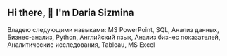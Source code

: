 ## Hi there, 👋 I'm Daria Sizmina
Владею следующими навыками: MS PowerPoint,  SQL,  Анализ данных,  Бизнес-анализ,  Python,  Английский язык,  Анализ бизнес показателей,  Аналитические исследования,  Tableau,  MS Excel

<!--
**DariaSizmina/DariaSizmina** is a ✨ _special_ ✨ repository because its `README.md` (this file) appears on your GitHub profile.

Here are some ideas to get you started:

- 🔭 I’m currently working on ...
- 🌱 I’m currently learning ...
- 👯 I’m looking to collaborate on ...
- 🤔 I’m looking for help with ...
- 💬 Ask me about ...
- 📫 How to reach me: ...
- 😄 Pronouns: ...
- ⚡ Fun fact: ...
-->
